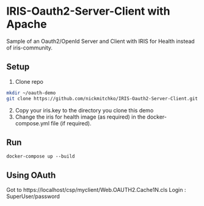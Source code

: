 # IRIS-Oauth2-Server-Client with Apache
Sample of an Oauth2/OpenId Server and Client with IRIS for Health instead of iris-community.

## Setup 

1. Clone repo
```bash
mkdir ~/oauth-demo
git clone https://github.com/nickmitchko/IRIS-Oauth2-Server-Client.git ~/oauth-demo
```
2. Copy your iris.key to the directory you clone this demo
3. Change the iris for health image (as required) in the docker-compose.yml file (if required).

## Run
```
docker-compose up --build
```

## Using OAuth

Got to https://localhost/csp/myclient/Web.OAUTH2.Cache1N.cls
Login : SuperUser/password


